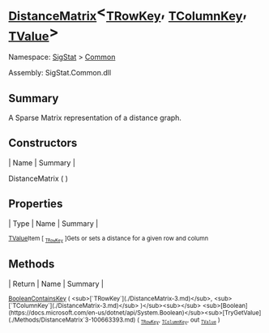 # <sub>[DistanceMatrix](./DistanceMatrix-3.md)</sub>\<<sub>[TRowKey](./DistanceMatrix-3.md)</sub>, <sub>[TColumnKey](./DistanceMatrix-3.md)</sub>, <sub>[TValue](./DistanceMatrix-3.md)</sub>>

Namespace: [SigStat]() > [Common](./README.md)

Assembly: SigStat.Common.dll

## Summary
A Sparse Matrix representation of a distance graph.

## Constructors

| Name | Summary | 

DistanceMatrix (  )<sub></sub>


## Properties

| Type | Name | Summary | 

<sub>[TValue](./DistanceMatrix-3.md)</sub><sub>Item [ <sub>[`TRowKey`](./DistanceMatrix-3.md)</sub> ]</sub><sub>Gets or sets a distance for a given row and column</sub>


## Methods

| Return | Name | Summary | 

<sub>[Boolean](https://docs.microsoft.com/en-us/dotnet/api/System.Boolean)</sub><sub>[ContainsKey](./Methods/DistanceMatrix`3-100663394.md) ( <sub>[`TRowKey`](./DistanceMatrix-3.md)</sub>, <sub>[`TColumnKey`](./DistanceMatrix-3.md)</sub> )</sub><sub></sub>
<sub>[Boolean](https://docs.microsoft.com/en-us/dotnet/api/System.Boolean)</sub><sub>[TryGetValue](./Methods/DistanceMatrix`3-100663393.md) ( <sub>[`TRowKey`](./DistanceMatrix-3.md)</sub>, <sub>[`TColumnKey`](./DistanceMatrix-3.md)</sub>, out <sub>[`TValue`](./DistanceMatrix-3.md)</sub> )</sub><sub></sub>


